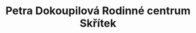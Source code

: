 ---
id: d3f0c213-fe8c-4a0b-a3f8-4a93af6a5555
title: "Petra Dokoupilová Rodinné centrum Skřítek"
price: 8000
year: 2014
description: "Tento kousek pomůže zaběhnutému a oblíbenému centru Skřítek v Odrách pro rodiny s dětmi s hlavním zaměřením na zdravý životní styl, který návštěvníkům zprostředkovává zejména skrze vlastní zkušenosti nebo organizací přednášek. Nadační fond přispěje na nákup cvičebních pomůcek pro děti."
kouskovani: false
locationName: undefined
position:
  lng: 17.8241435350221
  lat: 49.65794787856502
---